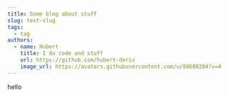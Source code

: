 ```yaml
---
title: Some blog about stuff
slug: test-slug
tags:
  - tag
authors:
  - name: Hubert
    title: I do code and stuff
    url: https://github.com/hubert-deriv
    image_url: https://avatars.githubusercontent.com/u/80688204?v=4
---
```


h﻿ello
